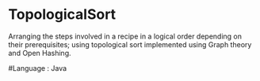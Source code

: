 # TopologicalSort
Arranging the steps involved in a recipe
in a logical order depending on their
prerequisites; using topological sort
implemented using Graph theory and
Open Hashing.

#Language : Java

